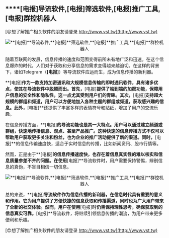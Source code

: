 ## ****[电报]**导流软件,**[电报]**筛选软件,**[电报]**推广工具,**[电报]**群控机器人**

[😍想了解推广相关软件的朋友请登录 http://www.vst.tw](http://www.vst.tw)

 <center><img src="https://vst.tw/MP4/tuiguang/png/2.png" alt="**[电报]**导流软件,**[电报]**筛选软件,**[电报]**推广工具,**[电报]**群控机器人"></center>

随着互联网的发展，信息传播的速度和范围变得前所未有地广泛和迅速。在这个信息爆炸的时代，人们对于获取和分享信息的需求变得越来越迫切。在这样的背景下，诸如Telegram（**[电报]**）等导流软件应运而生，成为信息传播的新利器。

**[电报]**作为一款支持加密通讯和大规模信息传输的即时通讯软件，具有诸多优点，使其在导流软件中脱颖而出。首先，**[电报]**提供了端到端的加密功能，保障用户信息的安全性和隐私性，这一点尤其受到用户们的青睐。其次，**[电报]**支持超大规模的群组和频道，用户可以方便地加入各种主题的群组或频道，获取感兴趣的信息。此外，**[电报]**还提供了丰富多样的表情符号和贴纸，增加了用户的交流乐趣。

在信息传播方面，**[电报]**的导流功能也是其一大特点。用户可以通过建立频道或群组，快速地传播信息、观点、甚至产品推广。这种快速的信息传播方式不仅可以帮助用户获取更多关注和粉丝，也为企业的推广活动提供了新的渠道。同时，**[电报]**的信息传输速度快，适合于实时信息的传播，比如新闻资讯、股市行情等。

然而，正是由于**[电报]**的信息传播速度快，也存在着信息真实性的难以核实和信息质量参差不齐的问题。在使用**[电报]**导流软件时，用户需要保持警惕，辨别信息的真伪，不盲目相信一切信息。

 <center><img src="https://vst.tw/MP4/tuiguang/png/4.png" alt="**[电报]**导流软件,**[电报]**筛选软件,**[电报]**推广工具,**[电报]**群控机器人"></center>

总的来说，**[电报]**导流软件作为信息传播的新利器，在信息时代具有重要的意义和作用。它为用户提供了方便快捷的信息获取和传播渠道，同时也为广大用户带来了全新的社交体验。然而，用户在使用**[电报]**时仍需保持理性思考，确保获取到的信息真实可靠。**[电报]**导流软件，将继续引领信息传播的潮流，为用户带来更多便利和乐趣。

[😍想了解推广相关软件的朋友请登录 http://www.vst.tw](http://www.vst.tw)



